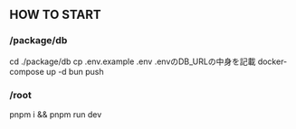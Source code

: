 ## HOW TO START
### /package/db
cd ./package/db
cp .env.example .env
.envのDB_URLの中身を記載
docker-compose up -d
bun push

### /root
pnpm i && pnpm run dev

